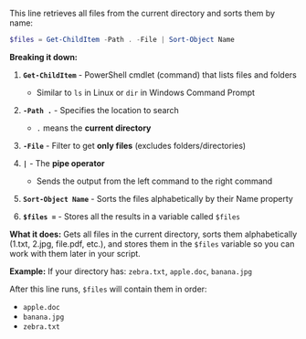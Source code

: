 This line retrieves all files from the current directory and sorts them by name:

```powershell
$files = Get-ChildItem -Path . -File | Sort-Object Name
```

**Breaking it down:**

1. **`Get-ChildItem`** - PowerShell cmdlet (command) that lists files and folders
   - Similar to `ls` in Linux or `dir` in Windows Command Prompt

2. **`-Path .`** - Specifies the location to search
   - `.` means the **current directory**

3. **`-File`** - Filter to get **only files** (excludes folders/directories)

4. **`|`** - The **pipe operator** 
   - Sends the output from the left command to the right command

5. **`Sort-Object Name`** - Sorts the files alphabetically by their Name property

6. **`$files =`** - Stores all the results in a variable called `$files`

**What it does:**
Gets all files in the current directory, sorts them alphabetically (1.txt, 2.jpg, file.pdf, etc.), and stores them in the `$files` variable so you can work with them later in your script.

**Example:**
If your directory has: `zebra.txt`, `apple.doc`, `banana.jpg`

After this line runs, `$files` will contain them in order:
- `apple.doc`
- `banana.jpg`
- `zebra.txt`